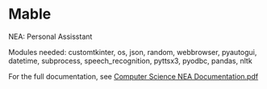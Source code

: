 # Mable
NEA: Personal Assisstant 

Modules needed:
customtkinter,
os,
json,
random,
webbrowser,
pyautogui,
datetime,
subprocess,
speech_recognition,
pyttsx3,
pyodbc,
pandas,
nltk

For the full documentation, see [Computer Science NEA Documentation.pdf](https://github.com/user-attachments/files/21740266/Computer.Science.NEA.Documentation.pdf)

